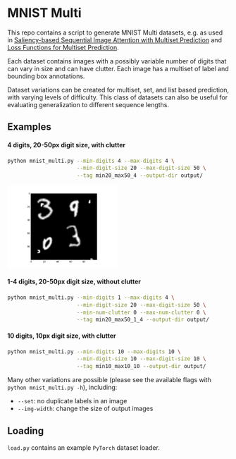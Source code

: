 # MNIST Multi

This repo contains a script to generate MNIST Multi datasets, e.g. as used in [Saliency-based Sequential Image Attention with Multiset Prediction](https://arxiv.org/abs/1711.05165) and [Loss Functions for Multiset Prediction](https://arxiv.org/abs/1711.05246).

Each dataset contains images with a possibly variable number of digits that can vary in size and can have clutter. Each image has a multiset of label and bounding box annotations. 

Dataset variations can be created for multiset, set, and list based prediction, with varying levels of difficulty. This class of datasets can also be useful for evaluating generalization to different sequence lengths.

## Examples
#### 4 digits, 20-50px digit size, with clutter
```bash
python mnist_multi.py --min-digits 4 --max-digits 4 \
                      --min-digit-size 20 --max-digit-size 50 \
                      --tag min20_max50_4 --output-dir output/
```
<img src="examples/4.png" width="250">

#### 1-4 digits, 20-50px digit size, without clutter
```bash
python mnist_multi.py --min-digits 1 --max-digits 4 \
                      --min-digit-size 20 --max-digit-size 50 \
                      --min-num-clutter 0 --max-num-clutter 0 \
                      --tag min20_max50_1_4 --output-dir output/
```

#### 10 digits, 10px digit size, with clutter
```bash
python mnist_multi.py --min-digits 10 --max-digits 10 \
                      --min-digit-size 10 --max-digit-size 10 \
                      --tag min10_max10_10 --output-dir output/
```

Many other variations are possible (please see the available flags with `python mnist_multi.py -h`), including:

* `--set`: no duplicate labels in an image
* `--img-width`: change the size of output images

## Loading

`load.py` contains an example `PyTorch` dataset loader.
